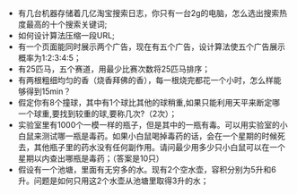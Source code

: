 - 有几台机器存储着几亿淘宝搜索日志，你只有一台2g的电脑，怎么选出搜索热度最高的十个搜索关键词;
- 如何设计算法压缩一段URL;
- 有一个页面能同时展示两个广告，现在有五个广告，设计算法使五个广告展示概率为1:2:3:4:5；
- 有25匹马，五个赛道，用最少比赛次数将25匹马排序；
- 有两根粗细均匀的香（烧香拜佛的香），每一根烧完都花一个小时，怎么样能够得到15min？
- 假定你有8个撞球，其中有1个球比其他的球稍重,如果只能利用天平来断定哪一个球重,要找到较重的球,要称几次?（2次）；
- 实验室里有1000个一模一样的瓶子，但是其中的一瓶有毒。可以用实验室的小白鼠来测试哪一瓶是毒药。如果小白鼠喝掉毒药的话，会在一个星期的时候死去，其他瓶子里的药水没有任何副作用。请问最少用多少只小白鼠可以在一个星期以内查出哪瓶是毒药；（答案是10只）
- 假设有一个池塘，里面有无穷多的水。现有2个空水壶，容积分别为5升和6升。问题是如何只用这2个水壶从池塘里取得3升的水；

